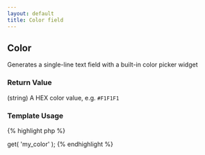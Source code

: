 ```yaml
---
layout: default
title: Color field
---
```


## Color

Generates a single-line text field with a built-in color picker widget

### Return Value

(string) A HEX color value, e.g. `#F1F1F1`

### Template Usage

{% highlight php %}
<?php
echo CFS()->get( 'my_color' );
{% endhighlight %}
